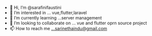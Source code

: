 - 👋 Hi, I’m @sarafinifaustini
- 👀 I’m interested in ... vue,flutter,laravel
- 🌱 I’m currently learning ...server management
- 💞️ I’m looking to collaborate on ... vue and flutter oprn source project
- 📫 How to reach me ...sarinethaindu@gmail.com

<!---
sarafinifaustini/sarafinifaustini is a ✨ special ✨ repository because its `README.md` (this file) appears on your GitHub profile.
You can click the Preview link to take a look at your changes.
--->
